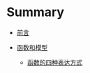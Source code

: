 # Summary

- [前言](./preface.md)

- [函数和模型](./functions_and_models.md)
  - [函数的四种表达方式](./functions/four_way.md)

